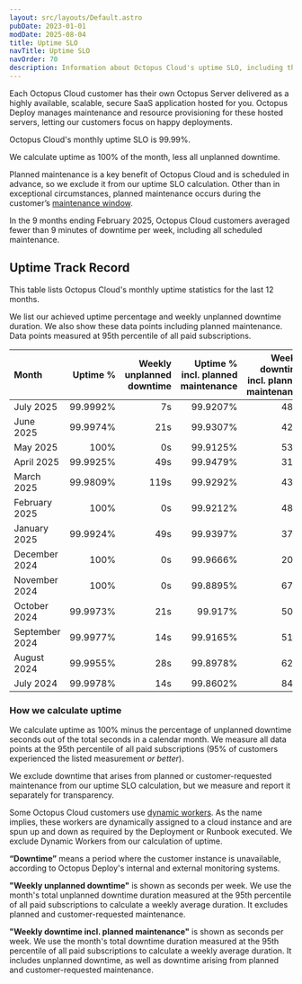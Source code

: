 ```yaml
---
layout: src/layouts/Default.astro
pubDate: 2023-01-01
modDate: 2025-08-04
title: Uptime SLO
navTitle: Uptime SLO
navOrder: 70
description: Information about Octopus Cloud's uptime SLO, including the last 12 month's historical uptime data
---
```


Each Octopus Cloud customer has their own Octopus Server delivered as a highly available, scalable, secure SaaS application hosted for you. Octopus Deploy manages maintenance and resource provisioning for these hosted servers, letting our customers focus on happy deployments.  

Octopus Cloud's monthly uptime SLO is 99.99%.  

We calculate uptime as 100% of the month, less all unplanned downtime.  

Planned maintenance is a key benefit of Octopus Cloud and is scheduled in advance, so we exclude it from our uptime SLO calculation. Other than in exceptional circumstances, planned maintenance occurs during the customer’s [maintenance window](/docs/octopus-cloud/maintenance-window).

In the 9 months ending February 2025, Octopus Cloud customers averaged fewer than 9 minutes of downtime per week, including all scheduled maintenance.

## Uptime Track Record

This table lists Octopus Cloud's monthly uptime statistics for the last 12 months.  

We list our achieved uptime percentage and weekly unplanned downtime duration. We also show these data points including planned maintenance. Data points measured at 95th percentile of all paid subscriptions.

| Month  | Uptime % | Weekly unplanned downtime | Uptime % incl. planned maintenance | Weekly downtime incl. planned maintenance |
| :----- | ------: | ------: | ------: | ------: |
| July 2025 | 99.9992% | 7s | 99.9207% | 483s |
| June 2025 | 99.9974% | 21s | 99.9307% | 420s |
| May 2025 | 100% | 0s | 99.9125% | 532s |
| April 2025 | 99.9925% | 49s | 99.9479% | 315s |
| March 2025 | 99.9809% | 119s | 99.9292% | 434s |
| February 2025 | 100% | 0s | 99.9212% | 483s |
| January 2025 | 99.9924% | 49s | 99.9397% | 371s |
| December 2024 | 100% | 0s | 99.9666% | 203s |
| November 2024 | 100% | 0s | 99.8895% | 672s |
| October 2024 | 99.9973% | 21s | 99.917% | 504s |
| September 2024 | 99.9977% | 14s | 99.9165% | 511s |
| August 2024 | 99.9955% | 28s | 99.8978% | 623s |
| July 2024 | 99.9978% | 14s | 99.8602% | 847s |

### How we calculate uptime

We calculate uptime as 100% minus the percentage of unplanned downtime seconds out of the total seconds in a calendar month. We measure all data points at the 95th percentile of all paid subscriptions (95% of customers experienced the listed measurement *or better*).

We exclude downtime that arises from planned or customer-requested maintenance from our uptime SLO calculation, but we measure and report it separately for transparency.

Some Octopus Cloud customers use [dynamic workers](/docs/infrastructure/workers/dynamic-worker-pools). As the name implies, these workers are dynamically assigned to a cloud instance and are spun up and down as required by the Deployment or Runbook executed. We exclude Dynamic Workers from our calculation of uptime.

**“Downtime”** means a period where the customer instance is unavailable, according to Octopus Deploy's internal and external monitoring systems.

**"Weekly unplanned downtime"** is shown as seconds per week. We use the month's total unplanned downtime duration measured at the 95th percentile of all paid subscriptions to calculate a weekly average duration. It excludes planned and customer-requested maintenance.

**"Weekly downtime incl. planned maintenance"** is shown as seconds per week. We use the month's total downtime duration measured at the 95th percentile of all paid subscriptions to calculate a weekly average duration. It includes unplanned downtime, as well as downtime arising from planned and customer-requested maintenance.
